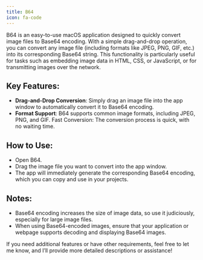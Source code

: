 ```yaml
---
title: B64
icon: fa-code
---
```


B64 is an easy-to-use macOS application designed to quickly convert image files to Base64 encoding. With a simple drag-and-drop operation, you can convert any image file (including formats like JPEG, PNG, GIF, etc.) into its corresponding Base64 string. This functionality is particularly useful for tasks such as embedding image data in HTML, CSS, or JavaScript, or for transmitting images over the network.

## Key Features:
- **Drag-and-Drop Conversion**: Simply drag an image file into the app window to automatically convert it to Base64 encoding.
- **Format Support**: B64 supports common image formats, including JPEG, PNG, and GIF.
Fast Conversion: The conversion process is quick, with no waiting time.

## How to Use:
- Open B64.
- Drag the image file you want to convert into the app window.
- The app will immediately generate the corresponding Base64 encoding, which you can copy and use in your projects.

## Notes:
- Base64 encoding increases the size of image data, so use it judiciously, especially for large image files.
- When using Base64-encoded images, ensure that your application or webpage supports decoding and displaying Base64 images.

If you need additional features or have other requirements, feel free to let me know, and I’ll provide more detailed descriptions or assistance!
